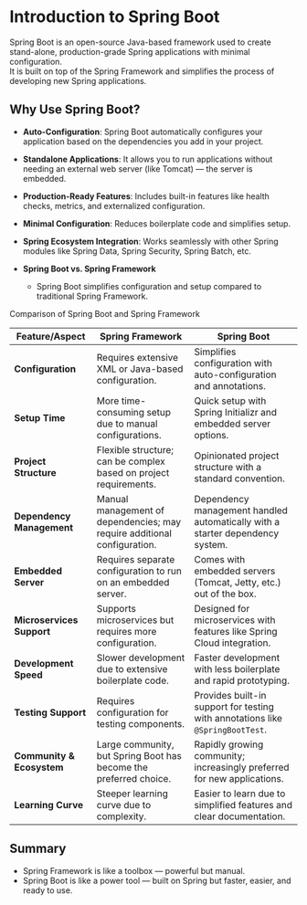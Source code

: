 # Introduction to Spring Boot

Spring Boot is an open-source Java-based framework used to create stand-alone, production-grade Spring applications with minimal configuration.   
It is built on top of the Spring Framework and simplifies the process of developing new Spring applications.


## Why Use Spring Boot?

- **Auto-Configuration**: Spring Boot automatically configures your application based on the dependencies you add in your project.
- **Standalone Applications**: It allows you to run applications without needing an external web server (like Tomcat) — the server is embedded.
- **Production-Ready Features**: Includes built-in features like health checks, metrics, and externalized configuration.
- **Minimal Configuration**: Reduces boilerplate code and simplifies setup.
- **Spring Ecosystem Integration**: Works seamlessly with other Spring modules like Spring Data, Spring Security, Spring Batch, etc.


- **Spring Boot vs. Spring Framework**
    - Spring Boot simplifies configuration and setup compared to traditional Spring Framework.

Comparison of Spring Boot and Spring Framework

| Feature/Aspect         | Spring Framework                      | Spring Boot                          |
|------------------------|---------------------------------------|--------------------------------------|
| **Configuration**      | Requires extensive XML or Java-based configuration. | Simplifies configuration with auto-configuration and annotations. |
| **Setup Time**         | More time-consuming setup due to manual configurations. | Quick setup with Spring Initializr and embedded server options. |
| **Project Structure**  | Flexible structure; can be complex based on project requirements. | Opinionated project structure with a standard convention. |
| **Dependency Management** | Manual management of dependencies; may require additional configuration. | Dependency management handled automatically with a starter dependency system. |
| **Embedded Server**    | Requires separate configuration to run on an embedded server. | Comes with embedded servers (Tomcat, Jetty, etc.) out of the box. |
| **Microservices Support** | Supports microservices but requires more configuration. | Designed for microservices with features like Spring Cloud integration. |
| **Development Speed**  | Slower development due to extensive boilerplate code. | Faster development with less boilerplate and rapid prototyping. |
| **Testing Support**    | Requires configuration for testing components. | Provides built-in support for testing with annotations like `@SpringBootTest`. |
| **Community & Ecosystem** | Large community, but Spring Boot has become the preferred choice. | Rapidly growing community; increasingly preferred for new applications. |
| **Learning Curve**     | Steeper learning curve due to complexity. | Easier to learn due to simplified features and clear documentation. |

 


## Summary 

- Spring Framework is like a toolbox — powerful but manual.
- Spring Boot is like a power tool — built on Spring but faster, easier, and ready to use.



